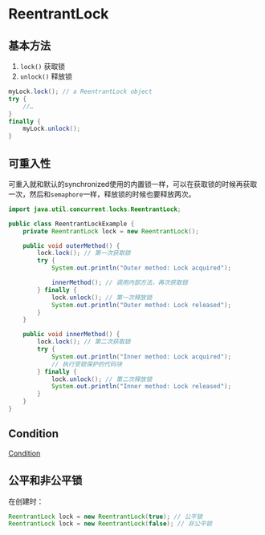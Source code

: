 # ReentrantLock

## 基本方法

1. `lock()` 获取锁
2. `unlock()` 释放锁

```java
myLock.lock(); // a ReentrantLock object
try {
	//…
}
finally {
	myLock.unlock();
}
```

## 可重入性
可重入就和默认的synchronized使用的内置锁一样，可以在获取锁的时候再获取一次，然后和`semaphore`一样，释放锁的时候也要释放两次。

```java
import java.util.concurrent.locks.ReentrantLock;

public class ReentrantLockExample {
    private ReentrantLock lock = new ReentrantLock();

    public void outerMethod() {
        lock.lock(); // 第一次获取锁
        try {
            System.out.println("Outer method: Lock acquired");

            innerMethod(); // 调用内部方法，再次获取锁
        } finally {
            lock.unlock(); // 第一次释放锁
            System.out.println("Outer method: Lock released");
        }
    }

    public void innerMethod() {
        lock.lock(); // 第二次获取锁
        try {
            System.out.println("Inner method: Lock acquired");
            // 执行受锁保护的代码块
        } finally {
            lock.unlock(); // 第二次释放锁
            System.out.println("Inner method: Lock released");
        }
    }
}
```

## Condition
[Condition](Condition.md)


## 公平和非公平锁

在创建时：
```java
ReentrantLock lock = new ReentrantLock(true); // 公平锁
ReentrantLock lock = new ReentrantLock(false); // 非公平锁
```